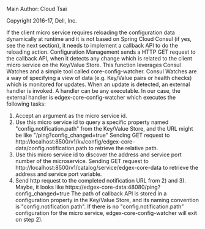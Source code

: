 Main Author:  Cloud Tsai

Copyright 2016-17, Dell, Inc.

If the client micro service requires reloading the configuration data dynamically at runtime and it is not based on Spring Cloud Consul (if yes, see the next section), it needs to implement a callback API to do the reloading action.  Configuration Management sends a HTTP GET request to the callback API, when it detects any change which is related to the client micro service on the Key/Value Store.
This function leverages Consul Watches and a simple tool called core-config-watcher.  Consul Watches are a way of specifying a view of data (e.g. Key/Value pairs or health checks) which is monitored for updates.  When an update is detected, an external handler is invoked. A handler can be any executable.  In our case, the external handler is edgex-core-config-watcher which executes the following tasks:
1) Accept an argument as the micro service id.
2) Use this micro service id to query a specific property named "config.notification.path" from the Key/Value Store, and the URL might be like "/ping?config_changed=true"
Sending GET request to 
http://localhost:8500/v1/kv/config/edgex-core-data/config.notification.path
to retrieve the relative path.
3) Use this micro service id to discover the address and service port number of the microservice.
Sending GET request to
http://localhost:8500/v1/catalog/service/edgex-core-data
to retrieve the address and service port variable.
4) Send http request to the completed notification URL from 2) and 3).  Maybe, it looks like 
https://edgex-core-data:48080/ping?config_changed=true
The path of callback API is stored in a configuration property in the Key/Value Store, and its naming convention is "config.notification.path".  If there is no "config.notification.path" configuration for the micro service, edgex-core-config-watcher will exit on step 2).